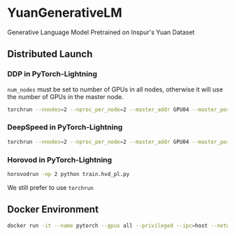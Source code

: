 # YuanGenerativeLM
Generative Language Model Pretrained on Inspur's Yuan Dataset

## Distributed Launch

### DDP in PyTorch-Lightning

`num_nodes` must be set to number of GPUs in all nodes, otherwise it will use the number of GPUs in the master node.

```sh
torchrun --nnodes=2 --nproc_per_node=2 --master_addr GPU04 --master_port 9001 --node_rank 1 train.ddp_pl.py
```

### DeepSpeed in PyTorch-Lightning

```sh
torchrun --nnodes=2 --nproc_per_node=2 --master_addr GPU04 --master_port 9001 --node_rank 1 train.ds_pl.py
```


### Horovod in PyTorch-Lightning

```sh
horovodrun -np 2 python train.hvd_pl.py
```

We still prefer to use `torchrun`


## Docker Environment

```sh
docker run -it --name pytorch --gpus all --privileged --ipc=host --network=host --ulimit memlock=-1 --ulimit stack=67108864 --device=/dev/infiniband -v $(pwd):/workspace registry.cn-hangzhou.aliyuncs.com/ncj/pytorch bash
```
